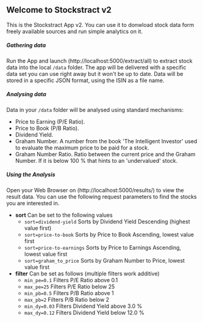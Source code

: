 ## Welcome to Stockstract v2
This is the Stockstract App v2.
You can use it to donwload stock data form freely available sources and run 
simple analytics on it.

##### Gathering data
Run the App and launch (http://localhost:5000/extract/all) to extract stock data into the 
local `/data` folder. The app will be delivered with a specific data set you can use 
right away but it won't be up to date. 
Data will be stored in a specific JSON format, using the ISIN as a file name.

##### Analysing data
Data in your `/data` folder will be analysed using standard mechanisms:
* Price to Earning (P/E Ratio).
* Price to Book (P/B Ratio).
* Dividend Yield.
* Graham Number. A number from the book 'The Intelligent Investor' used to evaluate
the maximum price to be paid for a stock.
* Graham Number Ratio. Ratio between the current price and the Graham Number. 
If it is below 100 % that hints to an 'undervalued' stock.

##### Using the Analysis
Open your Web Browser on (http://localhost:5000/results/) to view the result data. 
You can use the following request parameters to find the stocks you are interested in.
* __sort__ Can be set to the following values
   * `sort=dividend-yield` Sorts by Dividend Yield Descending (highest value first)
   * `sort=price-to-book` Sorts by Price to Book Ascending, lowest value first
   * `sort=price-to-earnings` Sorts by Price to Earnings Ascending, lowest value first
   * `sort=graham_to_price` Sorts by Graham Number to Price, lowest value first
* __filter__ Can be set as follows (multiple filters work additive)
   * `min_pe=0.1` Filters P/E Ratio above 0.1
   * `max_pe=25` Filters P/E Ratio below 25
   * `min_pb=0.5` Filters P/B Ratio above 1
   * `max_pb=2` Filters P/B Ratio below 2
   * `min_dy=0.03` Filters Dividend Yield above 3.0 %
   * `max_dy=0.12` Filters Dividend Yield below 12.0 %

